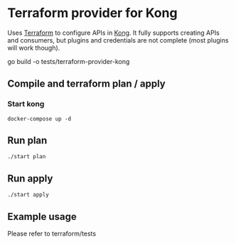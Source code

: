 # Terraform provider for Kong

Uses [Terraform](http://www.terraform.io) to configure APIs in [Kong](http://www.getkong.org). It fully supports creating APIs and consumers, but plugins and credentials are not complete (most plugins will work though).

go build -o tests/terraform-provider-kong

## Compile and terraform plan / apply

### Start kong


```Shell
docker-compose up -d
```

## Run plan
```Shell
./start plan
```

## Run apply
```Shell
./start apply
```

## Example usage

Please refer to terraform/tests